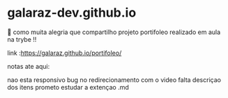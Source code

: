 # galaraz-dev.github.io



:rocket:  como muita alegria que compartilho projeto portifoleo realizado em aula na trybe !!

 link :https://galaraz.github.io/portifoleo/

notas ate aqui: 

nao esta responsivo
bug no redirecionamento com o video 
falta descriçao dos itens 
prometo estudar a extençao .md
